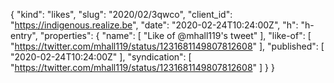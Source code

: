 {
  "kind": "likes",
  "slug": "2020/02/3qwco",
  "client_id": "https://indigenous.realize.be",
  "date": "2020-02-24T10:24:00Z",
  "h": "h-entry",
  "properties": {
    "name": [
      "Like of @mhall119's tweet"
    ],
    "like-of": [
      "https://twitter.com/mhall119/status/1231681149807812608"
    ],
    "published": [
      "2020-02-24T10:24:00Z"
    ],
    "syndication": [
      "https://twitter.com/mhall119/status/1231681149807812608"
    ]
  }
}
